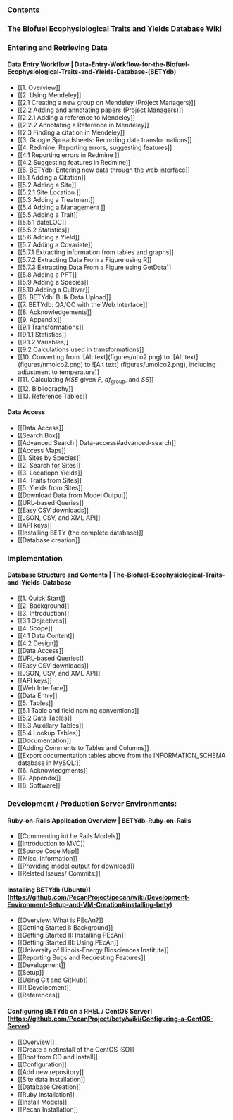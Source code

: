 ### Contents

### The Biofuel Ecophysiological Traits and Yields Database Wiki

### Entering and Retrieving Data

#### Data Entry Workflow | Data-Entry-Workflow-for-the-Biofuel-Ecophysiological-Traits-and-Yields-Database-(BETYdb)
* [[1. Overview]]
* [[2. Using Mendeley]]
* [[2.1 Creating a new group on Mendeley (Project Managers)]]
* [[2.2 Adding and annotating papers (Project Managers)]]
* [[2.2.1 Adding a reference to Mendeley]]
* [[2.2.2 Annotating a Reference in Mendeley]]
* [[2.3 Finding a citation in Mendeley]]
* [[3. Google Spreadsheets: Recording data transformations]]
* [[4. Redmine: Reporting errors, suggesting features]]
* [[4.1 Reporting errors in Redmine ]]
* [[4.2 Suggesting features in Redmine]]
* [[5. BETYdb: Entering new data through the web interface]]
* [[5.1 Adding a Citation]]
* [[5.2 Adding a Site]]
* [[5.2.1 Site Location ]]
* [[5.3 Adding a Treatment]]
* [[5.4 Adding a Management ]]
* [[5.5 Adding a Trait]]
* [[5.5.1 dateLOC]]
* [[5.5.2 Statistics]]
* [[5.6 Adding a Yield]]
* [[5.7 Adding a Covariate]]
* [[5.7.1 Extracting information from tables and graphs]]
* [[5.7.2 Extracting Data From a Figure using R]]
* [[5.7.3 Extracting Data From a Figure using GetData]]
* [[5.8 Adding a PFT]]
* [[5.9 Adding a Species]]
* [[5.10 Adding a Cultivar]]
* [[6. BETYdb: Bulk Data Upload]]
* [[7. BETYdb: QA/QC with the Web Interface]]
* [[8. Acknowledgements]]
* [[9. Appendix]]
* [[9.1 Transformations]]
* [[9.1.1 Statistics]]
* [[9.1.2 Variables]]
* [[9.2 Calculations used in transformations]]
* [[10. Converting from ![Alt text](figures/ul o2.png) to  ![Alt text] (figures/nmolco2.png) to ![Alt text] (figures/umolco2.png), including adjustment to temperature]]
* [[11. Calculating $MSE$ given $F$, $df_{\text{group}}$, and $SS$]]
* [[12. Bibliography]]
* [[13. Reference Tables]]


#### Data Access
* [[Data Access]]
* [[Search Box]]
* [[Advanced Search | Data-access#advanced-search]]
* [[Access Maps]]
* [[1. Sites by Species]]
* [[2. Search for Sites]]
* [[3. Locatiopn Yields]]
* [[4. Traits from Sites]]
* [[5. Yields from Sites]]
* [[Download Data from Model Output]]
* [[URL-based Queries]]
* [[Easy CSV downloads]]
* [[JSON, CSV, and XML API]]
* [[API keys]]
* [[Installing BETY (the complete database)]]
* [[Database creation]]
 
### Implementation

#### Database Structure and Contents | The-Biofuel-Ecophysiological-Traits-and-Yields-Database 
* [[1. Quick Start]]
* [[2. Background]]
* [[3. Introduction]]
* [[3.1 Objectives]]
* [[4. Scope]]
* [[4.1 Data Content]]
* [[4.2 Design]]
* [[Data Access]]
* [[URL-based Queries]]
* [[Easy CSV downloads]]
* [[JSON, CSV, and XML API]]
* [[API keys]]
* [[Web Interface]]
* [[Data Entry]]
* [[5. Tables]]
* [[5.1 Table and field naming conventions]]
* [[5.2 Data Tables]]
* [[5.3 Auxillary Tables]]
* [[5.4 Lookup Tables]]
* [[Documentation]]
* [[Adding Comments to Tables and Columns]]
* [[Export documentation tables above from the INFORMATION_SCHEMA database in MySQL:]]
* [[6. Acknowledgments]]
* [[7. Appendix]]
* [[8. Software]]


### Development / Production Server Environments:

#### Ruby-on-Rails Application Overview | BETYdb-Ruby-on-Rails
* [[Commenting int he Rails Models]]
* [[Introduction to MVC]]
* [[Source Code Map]]
* [[Misc. Information]]
* [[Providing model output for download]]
* [[Related Issues/ Commits:]]

#### Installing BETYdb (Ubuntu)](https://github.com/PecanProject/pecan/wiki/Development-Environment-Setup-and-VM-Creation#installing-bety)
* [[Overview: What is PEcAn?]]
* [[Getting Started I: Background]]
* [[Getting Started II: Installing PEcAn]]
* [[Getting Started III: Using PEcAn]]
* [[University of Illinois-Energy Biosciences Institute]]
* [[Reporting Bugs and Requesting Features]]
* [[Development]]
* [[Setup]]
* [[Using Git and GitHub]]
* [[R Development]]
* [[References]]


#### Configuring BETYdb on a RHEL / CentOS Server](https://github.com/PecanProject/bety/wiki/Configuring-a-CentOS-Server)
* [[Overview]]
* [[Create a netinstall of the CentOS ISO]]
* [[Boot from CD and Install]]
* [[Configuration]]
* [[Add new repository]]
* [[Site data installation]]
* [[Database Creation]]
* [[Ruby installation]]
* [[Install Models]]
* [[Pecan Installation]] 

